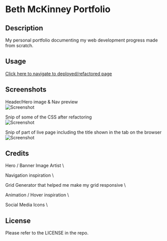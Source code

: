 # Beth McKinney Portfolio
## Description

My personal portfolio documenting my web development progress made from scratch.


## Usage

[Click here to navigate to deployed/refactored page](https://macbetthh.github.io/mckinney_portfolio/)

## Screenshots
Header/Hero image & Nav preview \
![Screenshot](urlhere "Preview of portfolio background image and top navigation- shows a chibi style drawing of Beth and her dog Baxley ") 

Snip of some of the CSS after refactoring \
![Screenshot](urlhere "CSS Snip") 

Snip of part of live page including the title shown in the tab on the browser \
![Screenshot](urlhere "Live Page Snip") 

## Credits

Hero / Banner Image Artist \

Navigation inspiration \

Grid Generator that helped me make my grid responsive \

Animation / Hover inspiration \

Social Media Icons \


## License

Please refer to the LICENSE in the repo.
